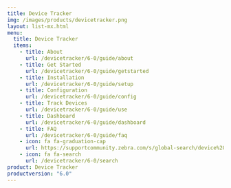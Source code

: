 ```yaml
---
title: Device Tracker
img: /images/products/devicetracker.png
layout: list-mx.html
menu:
  title: Device Tracker
  items:
    - title: About
      url: /devicetracker/6-0/guide/about
    - title: Get Started
      url: /devicetracker/6-0/guide/getstarted
    - title: Installation
      url: /devicetracker/6-0/guide/setup
    - title: Configuration
      url: /devicetracker/6-0/guide/config
    - title: Track Devices
      url: /devicetracker/6-0/guide/use
    - title: Dashboard
      url: /devicetracker/6-0/guide/dashboard
    - title: FAQ
      url: /devicetracker/6-0/guide/faq
    - icon: fa fa-graduation-cap
      url: https://supportcommunity.zebra.com/s/global-search/device%20tracker?language=en_US
    - icon: fa fa-search
      url: /devicetracker/6-0/search
product: Device Tracker
productversion: "6.0"
---
```

